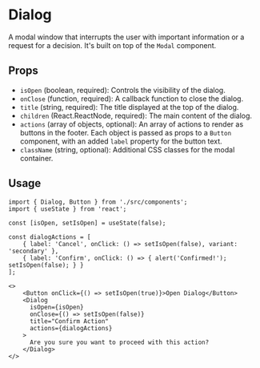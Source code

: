 # Dialog

A modal window that interrupts the user with important information or a request for a decision. It's built on top of the `Modal` component.

## Props

*   `isOpen` (boolean, required): Controls the visibility of the dialog.
*   `onClose` (function, required): A callback function to close the dialog.
*   `title` (string, required): The title displayed at the top of the dialog.
*   `children` (React.ReactNode, required): The main content of the dialog.
*   `actions` (array of objects, optional): An array of actions to render as buttons in the footer. Each object is passed as props to a `Button` component, with an added `label` property for the button text.
*   `className` (string, optional): Additional CSS classes for the modal container.

## Usage

```tsx
import { Dialog, Button } from './src/components';
import { useState } from 'react';

const [isOpen, setIsOpen] = useState(false);

const dialogActions = [
    { label: 'Cancel', onClick: () => setIsOpen(false), variant: 'secondary' },
    { label: 'Confirm', onClick: () => { alert('Confirmed!'); setIsOpen(false); } }
];

<>
    <Button onClick={() => setIsOpen(true)}>Open Dialog</Button>
    <Dialog
      isOpen={isOpen}
      onClose={() => setIsOpen(false)}
      title="Confirm Action"
      actions={dialogActions}
    >
      Are you sure you want to proceed with this action?
    </Dialog>
</>
```